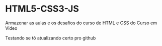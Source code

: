 # HTML5-CSS3-JS
 Armazenar as aulas e os desafios do curso de HTML e CSS do Curso em Video

 Testando se tô atualizando certo pro github
